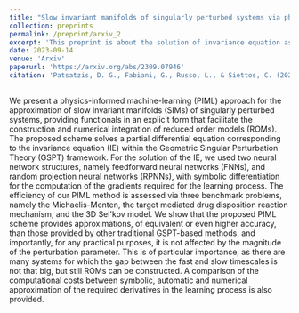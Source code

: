 ```yaml
---
title: "Slow invariant manifolds of singularly perturbed systems via physics-informed machine learning"
collection: preprints
permalink: /preprint/arxiv_2
excerpt: 'This preprint is about the solution of invariance equation associated with SIM via PINNs'
date: 2023-09-14
venue: 'Arxiv'
paperurl: 'https://arxiv.org/abs/2309.07946'
citation: 'Patsatzis, D. G., Fabiani, G., Russo, L., & Siettos, C. (2023). Slow invariant manifolds of singularly perturbed systems via physics-informed machine learning. arXiv preprint arXiv:2309.07946.'
---
```


We present a physics-informed machine-learning (PIML) approach for the approximation of slow invariant manifolds (SIMs) of singularly perturbed systems, providing functionals in an explicit form that facilitate the construction and numerical integration of reduced order models (ROMs). The proposed scheme solves a partial differential equation corresponding to the invariance equation (IE) within the Geometric Singular Perturbation Theory (GSPT) framework. For the solution of the IE, we used two neural network structures, namely feedforward neural networks (FNNs), and random projection neural networks (RPNNs), with symbolic differentiation for the computation of the gradients required for the learning process. The efficiency of our PIML method is assessed via three benchmark problems, namely the Michaelis-Menten, the target mediated drug disposition reaction mechanism, and the 3D Sel'kov model. We show that the proposed PIML scheme provides approximations, of equivalent or even higher accuracy, than those provided by other traditional GSPT-based methods, and importantly, for any practical purposes, it is not affected by the magnitude of the perturbation parameter. This is of particular importance, as there are many systems for which the gap between the fast and slow timescales is not that big, but still ROMs can be constructed. A comparison of the computational costs between symbolic, automatic and numerical approximation of the required derivatives in the learning process is also provided.
